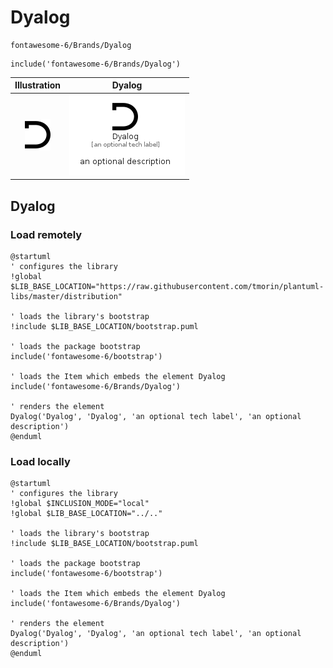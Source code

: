 # Dyalog


```text
fontawesome-6/Brands/Dyalog
```

```text
include('fontawesome-6/Brands/Dyalog')
```



| Illustration | Dyalog |
| :---: | :---: |
| ![illustration for Illustration](../../fontawesome-6/Brands/Dyalog.png) | ![illustration for Dyalog](../../fontawesome-6/Brands/Dyalog.Local.png) |




## Dyalog

### Load remotely
```plantuml
@startuml
' configures the library
!global $LIB_BASE_LOCATION="https://raw.githubusercontent.com/tmorin/plantuml-libs/master/distribution"

' loads the library's bootstrap
!include $LIB_BASE_LOCATION/bootstrap.puml

' loads the package bootstrap
include('fontawesome-6/bootstrap')

' loads the Item which embeds the element Dyalog
include('fontawesome-6/Brands/Dyalog')

' renders the element
Dyalog('Dyalog', 'Dyalog', 'an optional tech label', 'an optional description')
@enduml
```

### Load locally
```plantuml
@startuml
' configures the library
!global $INCLUSION_MODE="local"
!global $LIB_BASE_LOCATION="../.."

' loads the library's bootstrap
!include $LIB_BASE_LOCATION/bootstrap.puml

' loads the package bootstrap
include('fontawesome-6/bootstrap')

' loads the Item which embeds the element Dyalog
include('fontawesome-6/Brands/Dyalog')

' renders the element
Dyalog('Dyalog', 'Dyalog', 'an optional tech label', 'an optional description')
@enduml
```

